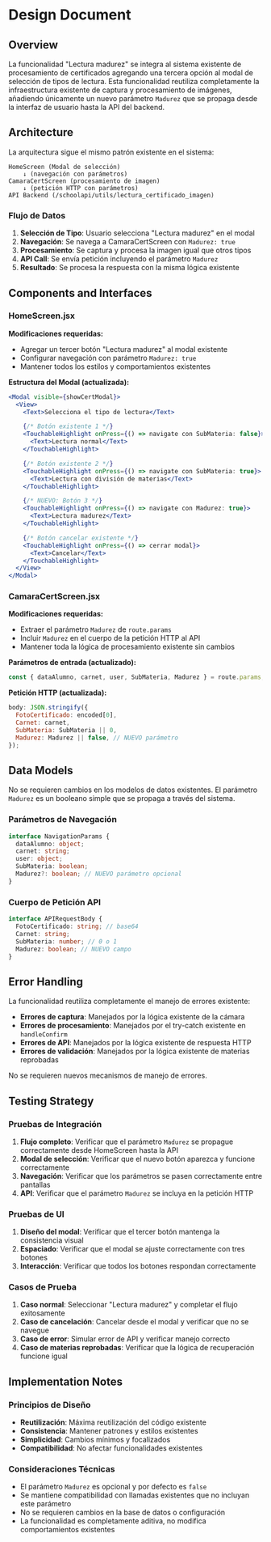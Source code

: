 # Design Document

## Overview

La funcionalidad "Lectura madurez" se integra al sistema existente de procesamiento de certificados agregando una tercera opción al modal de selección de tipos de lectura. Esta funcionalidad reutiliza completamente la infraestructura existente de captura y procesamiento de imágenes, añadiendo únicamente un nuevo parámetro `Madurez` que se propaga desde la interfaz de usuario hasta la API del backend.

## Architecture

La arquitectura sigue el mismo patrón existente en el sistema:

```
HomeScreen (Modal de selección)
    ↓ (navegación con parámetros)
CamaraCertScreen (procesamiento de imagen)
    ↓ (petición HTTP con parámetros)
API Backend (/schoolapi/utils/lectura_certificado_imagen)
```

### Flujo de Datos

1. **Selección de Tipo**: Usuario selecciona "Lectura madurez" en el modal
2. **Navegación**: Se navega a CamaraCertScreen con `Madurez: true`
3. **Procesamiento**: Se captura y procesa la imagen igual que otros tipos
4. **API Call**: Se envía petición incluyendo el parámetro `Madurez`
5. **Resultado**: Se procesa la respuesta con la misma lógica existente

## Components and Interfaces

### HomeScreen.jsx

**Modificaciones requeridas:**

- Agregar un tercer botón "Lectura madurez" al modal existente
- Configurar navegación con parámetro `Madurez: true`
- Mantener todos los estilos y comportamientos existentes

**Estructura del Modal (actualizada):**

```jsx
<Modal visible={showCertModal}>
  <View>
    <Text>Selecciona el tipo de lectura</Text>

    {/* Botón existente 1 */}
    <TouchableHighlight onPress={() => navigate con SubMateria: false}>
      <Text>Lectura normal</Text>
    </TouchableHighlight>

    {/* Botón existente 2 */}
    <TouchableHighlight onPress={() => navigate con SubMateria: true}>
      <Text>Lectura con división de materias</Text>
    </TouchableHighlight>

    {/* NUEVO: Botón 3 */}
    <TouchableHighlight onPress={() => navigate con Madurez: true}>
      <Text>Lectura madurez</Text>
    </TouchableHighlight>

    {/* Botón cancelar existente */}
    <TouchableHighlight onPress={() => cerrar modal}>
      <Text>Cancelar</Text>
    </TouchableHighlight>
  </View>
</Modal>
```

### CamaraCertScreen.jsx

**Modificaciones requeridas:**

- Extraer el parámetro `Madurez` de `route.params`
- Incluir `Madurez` en el cuerpo de la petición HTTP al API
- Mantener toda la lógica de procesamiento existente sin cambios

**Parámetros de entrada (actualizado):**

```javascript
const { dataAlumno, carnet, user, SubMateria, Madurez } = route.params;
```

**Petición HTTP (actualizada):**

```javascript
body: JSON.stringify({
  FotoCertificado: encoded[0],
  Carnet: carnet,
  SubMateria: SubMateria || 0,
  Madurez: Madurez || false, // NUEVO parámetro
});
```

## Data Models

No se requieren cambios en los modelos de datos existentes. El parámetro `Madurez` es un booleano simple que se propaga a través del sistema.

### Parámetros de Navegación

```typescript
interface NavigationParams {
  dataAlumno: object;
  carnet: string;
  user: object;
  SubMateria: boolean;
  Madurez?: boolean; // NUEVO parámetro opcional
}
```

### Cuerpo de Petición API

```typescript
interface APIRequestBody {
  FotoCertificado: string; // base64
  Carnet: string;
  SubMateria: number; // 0 o 1
  Madurez: boolean; // NUEVO campo
}
```

## Error Handling

La funcionalidad reutiliza completamente el manejo de errores existente:

- **Errores de captura**: Manejados por la lógica existente de la cámara
- **Errores de procesamiento**: Manejados por el try-catch existente en `handleConfirm`
- **Errores de API**: Manejados por la lógica existente de respuesta HTTP
- **Errores de validación**: Manejados por la lógica existente de materias reprobadas

No se requieren nuevos mecanismos de manejo de errores.

## Testing Strategy

### Pruebas de Integración

1. **Flujo completo**: Verificar que el parámetro `Madurez` se propague correctamente desde HomeScreen hasta la API
2. **Modal de selección**: Verificar que el nuevo botón aparezca y funcione correctamente
3. **Navegación**: Verificar que los parámetros se pasen correctamente entre pantallas
4. **API**: Verificar que el parámetro `Madurez` se incluya en la petición HTTP

### Pruebas de UI

1. **Diseño del modal**: Verificar que el tercer botón mantenga la consistencia visual
2. **Espaciado**: Verificar que el modal se ajuste correctamente con tres botones
3. **Interacción**: Verificar que todos los botones respondan correctamente

### Casos de Prueba

1. **Caso normal**: Seleccionar "Lectura madurez" y completar el flujo exitosamente
2. **Caso de cancelación**: Cancelar desde el modal y verificar que no se navegue
3. **Caso de error**: Simular error de API y verificar manejo correcto
4. **Caso de materias reprobadas**: Verificar que la lógica de recuperación funcione igual

## Implementation Notes

### Principios de Diseño

- **Reutilización**: Máxima reutilización del código existente
- **Consistencia**: Mantener patrones y estilos existentes
- **Simplicidad**: Cambios mínimos y focalizados
- **Compatibilidad**: No afectar funcionalidades existentes

### Consideraciones Técnicas

- El parámetro `Madurez` es opcional y por defecto es `false`
- Se mantiene compatibilidad con llamadas existentes que no incluyan este parámetro
- No se requieren cambios en la base de datos o configuración
- La funcionalidad es completamente aditiva, no modifica comportamientos existentes
